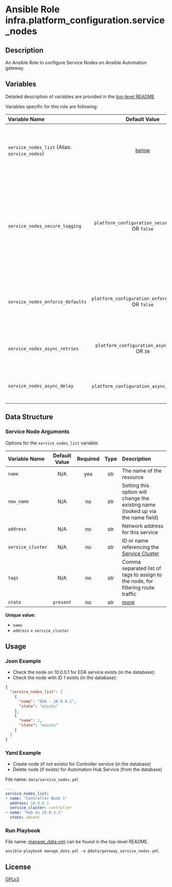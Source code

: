 # Ansible Role infra.platform_configuration.service_nodes

## Description

An Ansible Role to configure Service Nodes on Ansible Automation gateway.

## Variables

Detailed description of variables are provided in the [top-level README](../../README.md)

Variables specific for this role are following:

| Variable Name                                          |                    Default Value                    | Required | Description                                                                                                                                                         |                                                      |
|:-------------------------------------------------------|:---------------------------------------------------:|:--------:|:--------------------------------------------------------------------------------------------------------------------------------------------------------------------|:----------------------------------------------------:|
| `service_nodes_list` (Alias: `service_nodes`)       |          [below](#service-node-arguments)           |   yes    | Data structure describing your service_node entries described below.                                                                                                |        [more](../../README.md#data-variables)        |
| `service_nodes_secure_logging`   |  `platform_configuration_secure_logging` OR `false`  |    no    | Whether or not to include the sensitive service_node role tasks in the log. Set this value to `True` if you will be providing your sensitive values from elsewhere. |   [more](../../README.md#secure-logging-variables)   |
| `service_nodes_enforce_defaults` | `platform_configuration_enforce_defaults` OR `false` |    no    | Whether or not to enforce default option values on only the service node role.                                                                                      |      [more](../../README.md#enforcing-defaults)      |
| `service_nodes_async_retries`    |    `platform_configuration_async_retries` OR `30`    |    no    | This variable sets the number of retries to attempt for the role.                                                                                                   | [more](../../README.md#asynchronous-retry-variables) |
| `service_nodes_async_delay`      |     `platform_configuration_async_delay` OR `1`      |    no    | This sets the delay between retries for the role.                                                                                                                   | [more](../../README.md#asynchronous-retry-variables) |

## Data Structure

### Service Node Arguments

Options for the `service_nodes_list` variable:

| Variable Name     | Default Value | Required | Type | Description                                                                      |
|:------------------|:-------------:|:--------:|:----:|:---------------------------------------------------------------------------------|
| `name`            |      N/A      |   yes    | str  | The name of the resource                                                         |
| `new_name`        |      N/A      |    no    | str  | Setting this option will change the existing name (looked up via the name field) |
| `address`         |      N/A      |    no    | str  | Network address for this service                                                 |
| `service_cluster` |      N/A      |    no    | str  | ID or name referencing the [Service Cluster](../service_clusters/README.md)      |
| `tags`            |      N/A      |    no    | str  | Comma separated list of tags to assign to the node, for filtering route traffic  |
| `state`           |   `present`   |    no    | str  | [more](../../README.md#state-variable)                                           |

**Unique value:**

- `name`
- `address` + `service_cluster`

## Usage

### Json Example

- Check the node on 10.0.0.1 for EDA service exists (in the database):
- Check the node with ID 1 exists (in the database):

```json
{
  "service_nodes_list": [
    {
      "name": "EDA - 10.0.0.1",
      "state": "exists"
    },
    {
      "name": 1,
      "state": "exists"
    }
  ]
}
```

### Yaml Example

- Create node (if not exists) for Controller service (in the database)
- Delete node (if exists) for Automation Hub Service (from the database)

File name: `data/service_nodes.yml`

```yaml
---
service_nodes_list:
- name: "Controller Node 1"
  address: 10.0.0.1
  service_cluster: controller
- name: "Hub on 10.0.1.1"
  state: absent
```

### Run Playbook

File name: [manage_data.yml](../../README.md#example-ansible-playbook) can be found in the top-level README.

```shell
ansible-playbook manage_data.yml -e @data/gateway_service_nodes.yml
```

## License

[GPLv3](https://github.com/ansible/aap-gateway/gateway_configuration_collection/COPYING)
